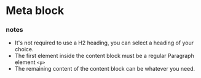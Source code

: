# Meta block

### notes

* It's not required to use a H2 heading, you can select a heading of your choice.
* The first element inside the content block must be a regular Paragraph element `<p>`
* The remaining content of the content block can be whatever you need.

